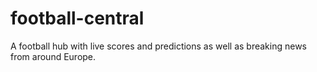 # football-central
A football hub with live scores and predictions as well as breaking news from around Europe.
